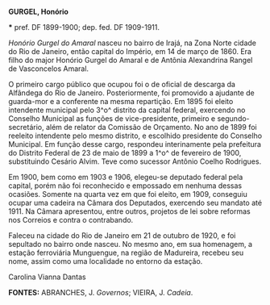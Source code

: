 **GURGEL, Honório**

**\*** pref. DF 1899-1900; dep. fed. DF 1909-1911.

*Honório Gurgel do Amaral* nasceu no bairro de Irajá, na Zona Norte
cidade do Rio de Janeiro, então capital do Império, em 14 de março de
1860. Era filho do major Honório Gurgel do Amaral e de Antônia
Alexandrina Rangel de Vasconcelos Amaral.

O primeiro cargo público que ocupou foi o de oficial de descarga da
Alfândega do Rio de Janeiro. Posteriormente, foi promovido a ajudante de
guarda-mor e a conferente na mesma repartição. Em 1895 foi eleito
intendente municipal pelo 3^o^ distrito da capital federal, exercendo no
Conselho Municipal as funções de vice-presidente, primeiro e
segundo-secretário, além de relator da Comissão de Orçamento. No ano de
1899 foi reeleito intendente pelo mesmo distrito, e escolhido presidente
do Conselho Municipal. Em função desse cargo, respondeu interinamente
pela prefeitura do Distrito Federal de 23 de maio de 1899 a 1^o^ de
fevereiro de 1900, substituindo Cesário Alvim. Teve como sucessor
Antônio Coelho Rodrigues.

Em 1900, bem como em 1903 e 1906, elegeu-se deputado federal pela
capital, porém não foi reconhecido e empossado em nenhuma dessas
ocasiões. Somente na quarta vez em que foi eleito, em 1909, conseguiu
ocupar uma cadeira na Câmara dos Deputados, exercendo seu mandato até
1911. Na Câmara apresentou, entre outros, projetos de lei sobre reformas
nos Correios e contra o contrabando.

Faleceu na cidade do Rio de Janeiro em 21 de outubro de 1920, e foi
sepultado no bairro onde nasceu. No mesmo ano, em sua homenagem, a
estação ferroviária Munguengue, na região de Madureira, recebeu seu
nome, assim como uma localidade no entorno da estação.

Carolina Vianna Dantas

**FONTES:** ABRANCHES, J. *Governos*; VIEIRA, J. *Cadeia*.
